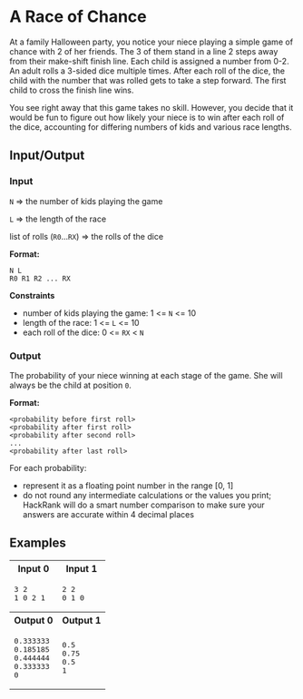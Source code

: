 # A Race of Chance
At a family Halloween party, you notice your niece playing a simple game of chance with 2 of her friends. The 3 of them stand in a line 2 steps away from their make-shift finish line. Each child is assigned a number from 0-2. An adult rolls a 3-sided dice multiple times. After each roll of the dice, the child with the number that was rolled gets to take a step forward. The first child to cross the finish line wins.

You see right away that this game takes no skill. However, you decide that it would be fun to figure out how likely your niece is to win after each roll of the dice, accounting for differing numbers of kids and various race lengths.

## Input/Output

### Input

`N` => the number of kids playing the game

`L` => the length of the race

list of rolls (`R0`...`RX`) => the rolls of the dice

**Format:**
```
N L
R0 R1 R2 ... RX
```

**Constraints**
* number of kids playing the game: 1 <= `N` <= 10
* length of the race: 1 <= `L` <= 10
* each roll of the dice: 0 <= `RX` < `N`

### Output
The probability of your niece winning at each stage of the game. She will always be the child at position `0`.

**Format:**
```
<probability before first roll>
<probability after first roll>
<probability after second roll>
...
<probability after last roll>
```
For each probability:
* represent it as a floating point number in the range [0, 1]
* do not round any intermediate calculations or the values you print; HackRank will do a smart number comparison to make sure your answers are accurate within 4 decimal places


## Examples

<table>
    <tr>
        <th>Input 0</th>
        <th>Input 1</th>
    </tr>
    <tr>
        <td>
            <pre>3 2<br>1 0 2 1</pre>
        </td>
        <td>
            <pre>2 2<br>0 1 0</pre>
        </td>
    </tr>
    <tr>
        <th>Output 0</th>
        <th>Output 1</th>
    </tr>
    <tr>
        <td>
            <pre>0.333333<br>0.185185<br>0.444444<br>0.333333<br>0</pre>
        </td>
        <td>
            <pre>0.5<br>0.75<br>0.5<br>1</pre>
        </td>
    </tr>
</table>